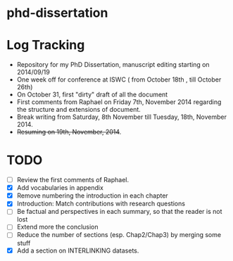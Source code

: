 phd-dissertation
================


Log Tracking
============
- Repository for my PhD Dissertation, manuscript editing starting on 2014/09/19
- One week off for conference at ISWC ( from October 18th , till October 26th)
- On October 31, first "dirty" draft of all the document
- First comments from Raphael on Friday 7th, November 2014 regarding the structure and extensions of document. 
- Break writing from Saturday, 8th November till Tuesday, 18th, November 2014.
- ~~Resuming on 19th, November, 2014~~.  



TODO
=====
- [ ] Review the first comments of Raphael.
- [x] Add vocabularies in appendix
- [x] Remove numbering the introduction in each chapter
- [x] Introduction: Match contributions with research questions
- [ ] Be factual and perspectives in each summary, so that the reader is not lost
- [ ] Extend more the conclusion
- [ ] Reduce the number of sections (esp. Chap2/Chap3) by merging some stuff
- [x] Add a section on INTERLINKING datasets.
